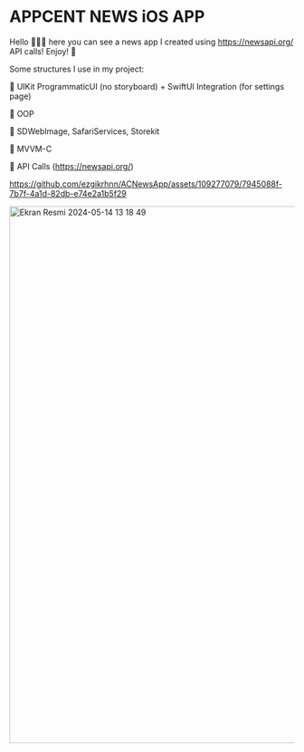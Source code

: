 
# APPCENT NEWS iOS APP
Hello 🙋🏻‍♀️ here you can see a news app I created using https://newsapi.org/ API calls! Enjoy! 🥳


Some structures I use in my project:

🌟 UIKit ProgrammaticUI (no storyboard) + SwiftUI Integration (for settings page)

🌟 OOP

🌟 SDWebImage, SafariServices, Storekit

🌟 MVVM-C 

🌟 API Calls (https://newsapi.org/)




https://github.com/ezgikrhnn/ACNewsApp/assets/109277079/7945088f-7b7f-4a1d-82db-e74e2a1b5f29

<img width="948" alt="Ekran Resmi 2024-05-14 13 18 49" src="https://github.com/ezgikrhnn/ACNewsApp/assets/109277079/3c2cc5b9-d314-4002-a884-d3269f5dcf76">
